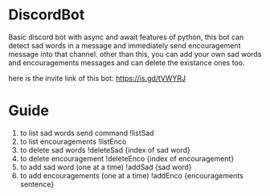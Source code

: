 # DiscordBot

Basic discord bot with async and await features of python, this bot can detect sad words in a message and immediately send encouragement message into that channel. other than this, you can add your own sad words and encouragements messages and can delete the existance ones too.

here is the invite link of this bot: https://is.gd/tVWYRJ

# Guide
1. to list sad words send command !listSad
2. to list encouragements !listEnco
3. to delete sad words !deleteSad {index of sad word}
4. to delete encouragement !deleteEnco {index of encouragement}
5. to add sad word (one at a time) !addSad {sad word}
6. to add encouragements (one at a time) !addEnco {encouragements sentence}
